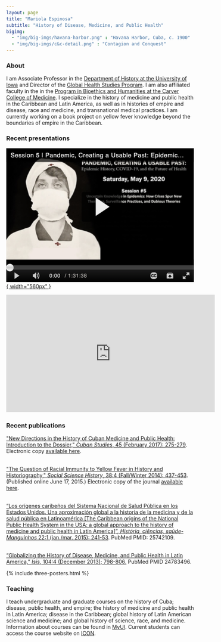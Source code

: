 ```yaml
---
layout: page
title: "Mariola Espinosa"
subtitle: "History of Disease, Medicine, and Public Health"
bigimg:
  - "img/big-imgs/havana-harbor.png" : "Havana Harbor, Cuba, c. 1900"
  - "img/big-imgs/c&c-detail.png" : "Contagion and Conquest"
---
```



### About

I am Associate Professor in the [Department of History at the University of Iowa](http://clas.uiowa.edu/history/) and Director of the [Global Health Studies Program](https://clas.uiowa.edu/global-health-studies/). I am also affiliated faculty in the in the [Program in Bioethics and Humanities at the Carver College of Medicine](https://medicine.uiowa.edu/bioethics/mission-statement). I specialize in the history of medicine and public health in the Caribbean and Latin America, as well as in histories of empire and disease, race and medicine, and transnational medical practices. I am currently working on a book project on yellow fever knowledge beyond the boundaries of empire in the Caribbean.<a id="research"></a>




### Recent presentations<br />

[![Pandemic, Creating A Usable Past: Epidemic History, COVID-19, and the Future of Health](img/Pandemic.png){ width="560px" }](https://www.histmed.org/epidemic-history "Pandemic, Creating A Usable Past: Epidemic History, COVID-19, and the Future of Health")

<iframe width="560" height="315" src="https://www.youtube.com/embed/fKO8RcpOgDo" frameborder="0" allow="accelerometer; autoplay; encrypted-media; gyroscope; picture-in-picture" allowfullscreen></iframe>



### Recent publications<br />

["New Directions in the History of Cuban Medicine and Public Health: Introduction to the Dossier," _Cuban Studies_, 45 (February 2017): 275-279](papers/EspinosaCS2017). Electronic copy [available here](https://doi.org/10.1353/cub.2017.0015).<br /><br />

["The Question of Racial Immunity to Yellow Fever in History and Historiography," _Social Science History_, 38:4 (Fall/Winter 2014): 437-453](papers/EspinosaSSH2014).  (Published online June 17, 2015.) Electronic copy of the journal [available here](http://dx.doi.org/10.1017/ssh.2015.20).<br /><br />
                
[“Los orígenes caribeños del Sistema Nacional de Salud Pública en los Estados Unidos. Una aproximación global a la historia de la medicina y de la salud pública en Latinoamérica [The Caribbean origins of the National Public Health System in the USA: a global approach to the history of medicine and public health in Latin America]”, _História, ciências, saúde-Manguinhos_ 22:1 (jan./mar. 2015): 241-53](papers/EspinosaManguinhos2015). PubMed PMID: 25742109.<br /><br />

[“Globalizing the History of Disease, Medicine, and Public Health in Latin America,” _Isis_, 104:4 (December 2013); 798-806.](http://www.jstor.org/stable/10.1086/674946) PubMed PMID 24783496.

{% include three-posters.html %}

<a id="teaching"></a>

### Teaching

I teach undergraduate and graduate courses on the history of Cuba; disease, public health, and empire; the history of medicine and public health in Latin America; disease in the Caribbean; global history of Latin American science and medicine; and global history of science, race, and medicine. Information about courses can be found in [MyUI](https://myui.uiowa.edu/my-ui/courses/dashboard.page).  Current students can access the course website on [ICON](http://icon.uiowa.edu/).



